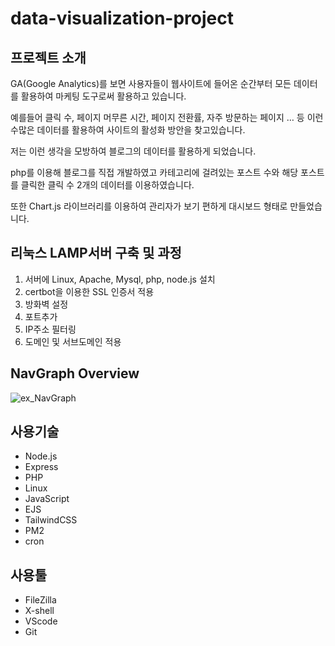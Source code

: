 # data-visualization-project
## 프로젝트 소개
GA(Google Analytics)를 보면 사용자들이 웹사이트에 들어온 순간부터 모든 데이터를 활용하여 마케팅 도구로써 활용하고 있습니다. 

예를들어 클릭 수, 페이지 머무른 시간, 페이지 전환률, 자주 방문하는 페이지 … 등 이런 수많은 데이터를 활용하여 사이트의 활성화 방안을 찾고있습니다.

저는 이런 생각을 모방하여 블로그의 데이터를 활용하게 되었습니다.

php를 이용해 블로그를 직접 개발하였고 카테고리에 걸려있는 포스트 수와 해당 포스트를 클릭한 클릭 수 2개의 데이터를 이용하였습니다.

또한 Chart.js 라이브러리를 이용하여 관리자가 보기 편하게 대시보드 형태로 만들었습니다.


## 리눅스 LAMP서버 구축 및 과정
1) 서버에 Linux, Apache, Mysql, php, node.js 설치
2) certbot을 이용한 SSL 인증서 적용
3) 방화벽 설정
4) 포트추가
5) IP주소 필터링
6) 도메인 및 서브도메인 적용


## NavGraph Overview
![ex_NavGraph](./img/....png)



## 사용기술
- Node.js
- Express
- PHP
- Linux
- JavaScript
- EJS
- TailwindCSS
- PM2
- cron

## 사용툴
- FileZilla
- X-shell
- VScode
- Git

